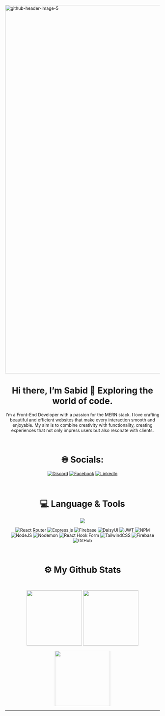 <img width="1200" src="https://i.ibb.co/7tbDM2L/github-header-image-5.png" alt="github-header-image-5" border="0">

<br>

<p align="center">
  <h1 align="center">Hi there, I’m Sabid 🚀 Exploring the world of code.</h1>
</p>
<p align="center">I'm a Front-End Developer with a passion for the MERN stack. I love crafting beautiful and efficient websites that make every interaction smooth and enjoyable. My aim is to combine creativity with functionality, creating experiences that not only impress users but also resonate with clients.
</p>

<br>

<h1 align="center">
  🌐 Socials:
</h1>
<div align="center">

[![Discord](https://img.shields.io/badge/Discord-%237289DA.svg?logo=discord&logoColor=white)](https://discord.gg/s.f.tanim) [![Facebook](https://img.shields.io/badge/Facebook-%231877F2.svg?logo=Facebook&logoColor=white)](https://facebook.com/https://www.facebook.com/sabid.farhan.tanim.2024) [![LinkedIn](https://img.shields.io/badge/LinkedIn-%230077B5.svg?logo=linkedin&logoColor=white)](https://linkedin.com/in/https://www.linkedin.com/in/sabid-farhan-tanim)

</div>
<br>

<h1 align="center">
  💻 Language & Tools
</h1>

<p align="center">
  <a href="https://skillicons.dev">
    <img src="https://skillicons.dev/icons?i=html,css,js,mongodb,netlify,nodejs,npm,react,vercel" />
  </a>
</p>

<div align="center">

![React Router](https://img.shields.io/badge/React_Router-CA4245?style=for-the-badge&logo=react-router&logoColor=white) ![Express.js](https://img.shields.io/badge/express.js-%23404d59.svg?style=for-the-badge&logo=express&logoColor=%2361DAFB) ![Firebase](https://img.shields.io/badge/firebase-%23039BE5.svg?style=for-the-badge&logo=firebase) ![DaisyUI](https://img.shields.io/badge/daisyui-5A0EF8?style=for-the-badge&logo=daisyui&logoColor=white) ![JWT](https://img.shields.io/badge/JWT-black?style=for-the-badge&logo=JSON%20web%20tokens) ![NPM](https://img.shields.io/badge/NPM-%23CB3837.svg?style=for-the-badge&logo=npm&logoColor=white) ![NodeJS](https://img.shields.io/badge/node.js-6DA55F?style=for-the-badge&logo=node.js&logoColor=white) ![Nodemon](https://img.shields.io/badge/NODEMON-%23323330.svg?style=for-the-badge&logo=nodemon&logoColor=%BBDEAD) ![React Hook Form](https://img.shields.io/badge/React%20Hook%20Form-%23EC5990.svg?style=for-the-badge&logo=reacthookform&logoColor=white) ![TailwindCSS](https://img.shields.io/badge/tailwindcss-%2338B2AC.svg?style=for-the-badge&logo=tailwind-css&logoColor=white) ![Firebase](https://img.shields.io/badge/firebase-a08021?style=for-the-badge&logo=firebase&logoColor=ffcd34) ![GitHub](https://img.shields.io/badge/github-%23121011.svg?style=for-the-badge&logo=github&logoColor=white)

</div>
<br>

<h1 align="center">
  ⚙️ My Github Stats
</h1>
<br>
<p align = "center">
  <img height="180em"  src = "https://github-readme-stats.vercel.app/api?username=SFTanim&theme=onedark&hide_border=false&include_all_commits=true&count_private=true">
  <img height="180em" src = "https://github-readme-streak-stats.herokuapp.com/?user=SFTanim&theme=onedark&hide_border=false">
</p>
<p align = "center">
 <img height="180em"  src="https://github-readme-stats.vercel.app/api/top-langs/?username=SFTanim&theme=onedark&hide_border=false&include_all_commits=true&count_private=true&layout=compact" />
</p>

---
